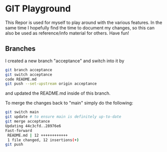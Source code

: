 # GIT Playground
This Repor is used for myself to play around with the various features.
In the same time I hopefully find the time to document my changes,
so this can also be used as reference/info material for others.
Have fun!


## Branches

I created a new branch "acceptance" and switch into it by 

```bash
git branch acceptance
git switch acceptance
code README.md
git push --set-upstream origin acceptance
```

and updated the README.md inside of this branch.

To merge the changes back to "main" simply do the following:
```bash
git switch main
git update # to ensure main is definitely up-to-date
git merge acceptance
Updating 44c3cfd..28976e6
Fast-forward
 README.md | 12 ++++++++++++
 1 file changed, 12 insertions(+)
git push
```
